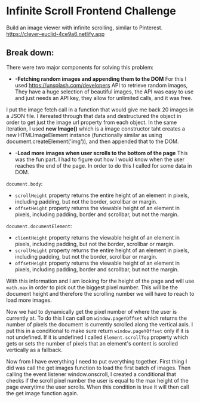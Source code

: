 # Infinite Scroll Frontend Challenge
Build an image viewer with infinite scrolling, similar to Pinterest.
https://clever-euclid-4ce9a6.netlify.app

## Break down:
There were two major components for solving this problem:
* **-Fetching random images and appending them to the DOM**
For this I used https://unsplash.com/developers API to retrieve random images, They have a huge selection of beautiful images, the API was easy to use and just needs an API key, they allow for unlimited calls, and it was free.

I put the image fetch call in a function that would give me back 20 images in a JSON file. I itereated through that data and destructured the object in order to get just the image url property from each object. In the same iteration, I used **new Image()** which is a image constructor taht creates a new HTMLImageElement instance (functionally similar as using document.createElement('img')), and then appended that to the DOM.

* **-Load more images when user scrolls to the bottom of the page**
This was the fun part. I had to figure out how I would know when the user reaches the end of the page. In order to do this I called for some data in DOM.

`document.body`:
- `scrollHeight` property returns the entire height of an element in pixels, including padding, but not the border, scrollbar or margin.
- `offsetHeight` property returns the viewable height of an element in pixels, including padding, border and scrollbar, but not the margin.

`document.documentElement`:
- `clientHeight` property returns the viewable height of an element in pixels, including padding, but not the border, scrollbar or margin.
- `scrollHeight` property returns the entire height of an element in pixels, including padding, but not the border, scrollbar or margin.
- `offsetHeight` property returns the viewable height of an element in pixels, including padding, border and scrollbar, but not the margin.

With this information and I am looking for the height of the page and will use `math.max` in order to pick out the biggest pixel number. This will be the document height and therefore the scrolling number we will have to reach to load more images.

Now we had to dynamically get the pixel number of where the user is currently at. To do this I can call on `window.pageYOffset` which returns the number of pixels the document is currently scrolled along the vertical axis. I put this in a conditional to make sure return `window.pageYOffset` only if it is not undefined. If it is undefined I called `Element.scrollTop` property which gets or sets the number of pixels that an element's content is scrolled vertically as a fallback.

Now from I have everything I need to put everything together. First thing I did was call the get images function to load the first batch of images. Then calling the event listener window.onscroll, I created a conditional that checks if the scroll pixel number the user is equal to the max height of the page everytime the user scrolls. When this condition is true it will then call the get image function again.
